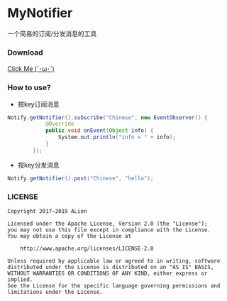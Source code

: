 # MyNotifier
一个简易的订阅/分发消息的工具

### Download
[Click Me (´･ω･`)](https://github.com/AlionSSS/MyNotifier/releases/download/1.0.0/MyNotifier.jar)

### How to use?
- 按key订阅消息
```java
Notify.getNotifier().subscribe("Chinese", new EventObserver() {
            @Override
            public void onEvent(Object info) {
                System.out.println("info = " + info);
            }
        });
```
- 按key分发消息
```java
Notify.getNotifier().post("Chinese", "hello");
```

### LICENSE
```
Copyright 2017~2019 ALion

Licensed under the Apache License, Version 2.0 (the "License");
you may not use this file except in compliance with the License.
You may obtain a copy of the License at

	http://www.apache.org/licenses/LICENSE-2.0

Unless required by applicable law or agreed to in writing, software
distributed under the License is distributed on an "AS IS" BASIS,
WITHOUT WARRANTIES OR CONDITIONS OF ANY KIND, either express or implied.
See the License for the specific language governing permissions and
limitations under the License.
```
